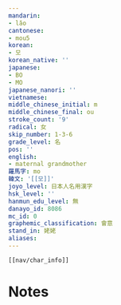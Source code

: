 ```yaml
---
mandarin:
- lǎo
cantonese:
- mou5
korean:
- 모
korean_native: ''
japanese:
- BO
- MO
japanese_nanori: ''
vietnamese:
middle_chinese_initial: m
middle_chinese_final: ou
stroke_count: '9'
radical: 女
skip_number: 1-3-6
grade_level: 名
pos: ''
english:
- maternal grandmother
羅馬字: mo
韓文: '[[모]]'
joyo_level: 日本人名用漢字
hsk_level: ''
hanmun_edu_level: 無
danayo_id: 8086
mc_id: 0
graphemic_classification: 會意
stand_in: 姥姥
aliases:
---
```

```meta-bind-embed
[[nav/char_info]]
```

# Notes

